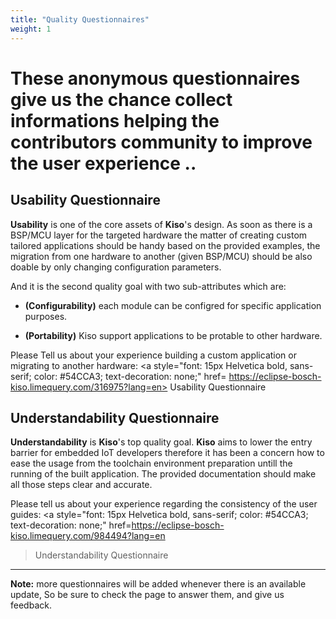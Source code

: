 ```yaml
---
title: "Quality Questionnaires"
weight: 1
---
```


# These anonymous questionnaires give us the chance collect informations helping the contributors community to improve the user experience ..


##  Usability Questionnaire

**Usability** is one of the core assets of **Kiso**'s design. As soon as there is a BSP/MCU layer for the targeted hardware the matter of creating custom tailored applications should be handy based on the provided examples, the migration from one hardware to another (given BSP/MCU) should be also doable by only changing configuration parameters.

And it is the second quality goal with two sub-attributes which are:

- **(Configurability)**  each module can be configred for specific application purposes.

- **(Portability)**  Kiso support applications to be protable to other hardware.

Please Tell us about your experience building a custom application or migrating to another hardware: <a style="font: 15px Helvetica bold, sans-serif; color: #54CCA3; text-decoration: none;" href=
https://eclipse-bosch-kiso.limequery.com/316975?lang=en> Usability Questionnaire  </a>


## Understandability Questionnaire

**Understandability** is **Kiso**'s top quality goal. **Kiso** aims to lower the entry barrier for embedded IoT developers therefore it has been a concern how to ease the usage from the toolchain environment preparation untill the running of the built application. The provided documentation should make all those steps clear and accurate.


Please tell us about your experience regarding the consistency of the user guides: <a style="font: 15px Helvetica bold, sans-serif; color: #54CCA3; text-decoration: none;" 
href=https://eclipse-bosch-kiso.limequery.com/984494?lang=en
> Understandability Questionnaire </a>

------
**Note:** more questionnaires will be added whenever there is an available update, So be sure to check the page to answer them, and give us feedback.  

